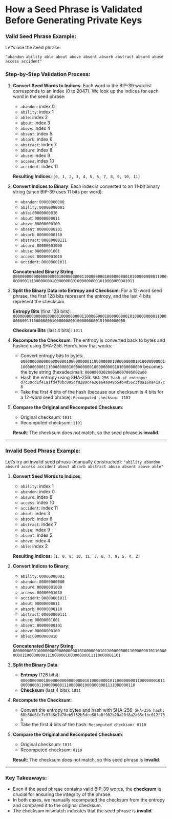 # How a Seed Phrase is Validated Before Generating Private Keys

### Valid Seed Phrase Example:

Let’s use the seed phrase:

`"abandon ability able about above absent absorb abstract absurd abuse access accident"`

### Step-by-Step Validation Process:

1. **Convert Seed Words to Indices**: Each word in the BIP-39 wordlist corresponds to an index (0 to 2047). We look up the indices for each word in the seed phrase:
    * `abandon`: index 0
    * `ability`: index 1
    * `able`: index 2
    * `about`: index 3
    * `above`: index 4
    * `absent`: index 5
    * `absorb`: index 6
    * `abstract`: index 7
    * `absurd`: index 8
    * `abuse`: index 9
    * `access`: index 10
    * `accident`: index 11

   **Resulting Indices**:
   `[0, 1, 2, 3, 4, 5, 6, 7, 8, 9, 10, 11]`

2. **Convert Indices to Binary**: Each index is converted to an 11-bit binary string (since BIP-39 uses 11 bits per word):
    * `abandon`: `00000000000`
    * `ability`: `00000000001`
    * `able`: `00000000010`
    * `about`: `00000000011`
    * `above`: `00000000100`
    * `absent`: `00000000101`
    * `absorb`: `00000000110`
    * `abstract`: `00000000111`
    * `absurd`: `00000001000`
    * `abuse`: `00000001001`
    * `access`: `00000001010`
    * `accident`: `00000001011`

   **Concatenated Binary String**:
   `000000000000000000001000000000110000000010000000001010000000001100000000011100000000100000000010000000001010000000001011`

3. **Split the Binary Data into Entropy and Checksum**: For a 12-word seed phrase, the first 128 bits represent the entropy, and the last 4 bits represent the checksum.

   **Entropy Bits** (first 128 bits):
   `00000000000000000000100000000011000000001000000000101000000000110000000001110000000010000000001000000000101000000000`

   **Checksum Bits** (last 4 bits):
   `1011`

4. **Recompute the Checksum**: The entropy is converted back to bytes and hashed using SHA-256. Here’s how that works:
    - Convert entropy bits to bytes:
      `00000000000000000000100000000011000000001000000000101000000000110000000001110000000010000000001000000000101000000000`
      becomes the byte string (hexadecimal):
      `0000800302000a0607005002a00`
    - Hash the entropy using SHA-256:
      `SHA-256 hash of entropy: d7c30cd1f41a1fd4f0bc805df0289c4e26e64a049b54b4d56c3f0a160a41a7c8`
    - Take the first 4 bits of the hash (because our checksum is 4 bits for a 12-word seed phrase):
      `Recomputed checksum: 1101`

5. **Compare the Original and Recomputed Checksum**:
    - Original checksum: `1011`
    - Recomputed checksum: `1101`

   **Result**: The checksum does not match, so the seed phrase is **invalid**.

---

### Invalid Seed Phrase Example:

Let’s try an invalid seed phrase (manually constructed):
`"ability abandon absurd access accident about absorb abstract abuse absent above able"`

1. **Convert Seed Words to Indices**:
    * `ability`: index 1
    * `abandon`: index 0
    * `absurd`: index 8
    * `access`: index 10
    * `accident`: index 11
    * `about`: index 3
    * `absorb`: index 6
    * `abstract`: index 7
    * `abuse`: index 9
    * `absent`: index 5
    * `above`: index 4
    * `able`: index 2

   **Resulting Indices**:
   `[1, 0, 8, 10, 11, 3, 6, 7, 9, 5, 4, 2]`

2. **Convert Indices to Binary**:
    * `ability`: `00000000001`
    * `abandon`: `00000000000`
    * `absurd`: `00000001000`
    * `access`: `00000001010`
    * `accident`: `00000001011`
    * `about`: `00000000011`
    * `absorb`: `00000000110`
    * `abstract`: `00000000111`
    * `abuse`: `00000001001`
    * `absent`: `00000000101`
    * `above`: `00000000100`
    * `able`: `00000000010`

   **Concatenated Binary String**:
   `000000000010000000000000000010100000001011000000001100000001011000000001100000000111000000100000000011110000001101`

3. **Split the Binary Data**:
    - **Entropy** (128 bits):
      `00000000001000000000000000001010000000101100000000110000000101100000000110000000011100000010000000001111000000110`
    - **Checksum** (last 4 bits):
      `1011`

4. **Recompute the Checksum**:
    - Convert the entropy to bytes and hash with SHA-256:
      `SHA-256 hash: 68b36e61c7c97d6e7d78eb5f52b5dce60fa8f902b28a20f8a2a65c1bc012f73a`
    - Take the first 4 bits of the hash:
      `Recomputed checksum: 0110`

5. **Compare the Original and Recomputed Checksum**:
    - Original checksum: `1011`
    - Recomputed checksum: `0110`

   **Result**: The checksum does not match, so this seed phrase is **invalid**.

---

### Key Takeaways:

- Even if the seed phrase contains valid BIP-39 words, the **checksum** is crucial for ensuring the integrity of the phrase.
- In both cases, we manually recomputed the checksum from the entropy and compared it to the original checksum.
- The checksum mismatch indicates that the seed phrase is **invalid**.
